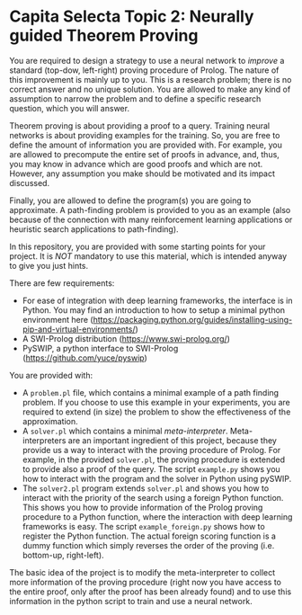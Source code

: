 # Capita Selecta Topic 2: Neurally guided Theorem Proving


You are required to design a strategy to use a neural network to _improve_ a standard (top-dow, left-right) proving procedure of Prolog. The nature of this improvement is mainly up to you. This is a research problem; there is no correct answer and no unique solution. You are allowed to make any kind of assumption to narrow the problem and to define a specific research question, which you will answer. 

Theorem proving is about providing a proof to a query. Training neural networks is about providing examples for the training. So, you are free to define the amount of information you are provided with. For example, you are allowed to precompute the entire set of proofs in advance, and, thus, you may know in advance which are good proofs and which are not. However, any assumption you make should be motivated and its impact discussed.

Finally, you are allowed to define the program(s) you are going to approximate. A path-finding problem is provided to you as an example (also because of the connection with many reinforcement learning applications or heuristic search applications to path-finding).

In this repository, you are provided with some starting points for your project. It is *NOT* mandatory to use this material, which is intended anyway to give you just hints.
 
There are few  requirements:
- For ease of integration with deep learning frameworks, the interface is in Python. You may find an introduction to how to setup a minimal python environment here (https://packaging.python.org/guides/installing-using-pip-and-virtual-environments/) 
- A SWI-Prolog distribution (https://www.swi-prolog.org/)
- PySWIP, a python interface to SWI-Prolog (https://github.com/yuce/pyswip)

You are provided with:
- A `problem.pl` file, which contains a minimal example of a path finding problem. If you choose to use this example in your experiments, you are required to extend (in size) the problem to show the effectiveness of the approximation.
- A `solver.pl` which contains a minimal _meta-interpreter_. Meta-interpreters are an important ingredient of this project, because they provide us a way to interact with the proving procedure of Prolog. For example, in the provided `solver.pl`, the proving procedure is extended to provide also a proof of the query. The script `example.py` shows you how to interact with the program and the solver in Python using pySWIP.
- The `solver2.pl` program extends `solver.pl` and shows you how to interact with the priority of the search using a foreign Python function. This shows you how to provide information of the Prolog proving procedure to a Python function, where the interaction with deep learning frameworks is easy. The script `example_foreign.py` shows how to register the Python function. The actual foreign scoring function is a dummy function which simply reverses the order of the proving (i.e. bottom-up, right-left).

The basic idea of the project is to modify the meta-interpreter to collect more information of the proving procedure (right now you have access to the entire proof, only after the proof has been already found) and to use this information in the python script to train and use a neural network.




 
 
 

